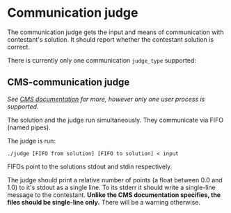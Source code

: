 # Communication judge

The communication judge gets the input and means of communication with contestant's solution.
It should report whether the contestant solution is correct.

There is currently only one communication `judge_type` supported:

## CMS-communication judge
*See [CMS documentation](https://cms.readthedocs.io/en/v1.4/Task%20types.html?highlight=Manager#communication) for more, however only one user process is supported.*

The solution and the judge run simultaneously. They communicate via FIFO (named pipes).

The judge is run:
```
./judge [FIFO from solution] [FIFO to solution] < input
```
FIFOs point to the solutions stdout and stdin respectively.

The judge should print a relative number of points (a float between 0.0 and 1.0) to it's stdout as a single line.
To its stderr it should write a single-line message to the contestant.
**Unlike the CMS documentation specifies, the files should be single-line only.**
There will be a warning otherwise.
